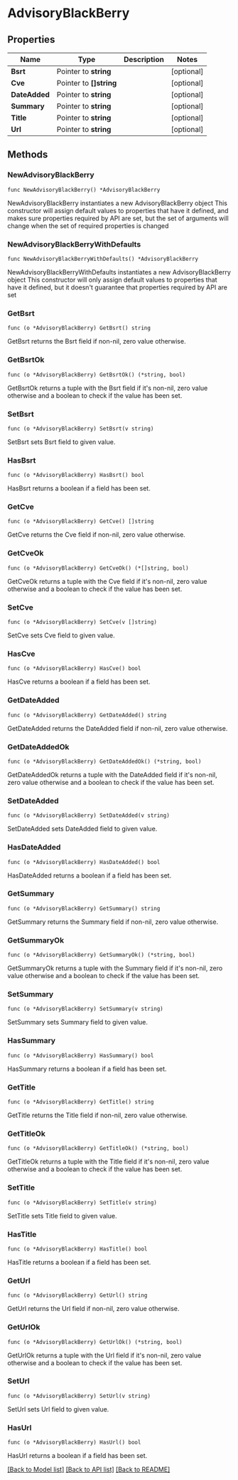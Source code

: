 # AdvisoryBlackBerry

## Properties

Name | Type | Description | Notes
------------ | ------------- | ------------- | -------------
**Bsrt** | Pointer to **string** |  | [optional] 
**Cve** | Pointer to **[]string** |  | [optional] 
**DateAdded** | Pointer to **string** |  | [optional] 
**Summary** | Pointer to **string** |  | [optional] 
**Title** | Pointer to **string** |  | [optional] 
**Url** | Pointer to **string** |  | [optional] 

## Methods

### NewAdvisoryBlackBerry

`func NewAdvisoryBlackBerry() *AdvisoryBlackBerry`

NewAdvisoryBlackBerry instantiates a new AdvisoryBlackBerry object
This constructor will assign default values to properties that have it defined,
and makes sure properties required by API are set, but the set of arguments
will change when the set of required properties is changed

### NewAdvisoryBlackBerryWithDefaults

`func NewAdvisoryBlackBerryWithDefaults() *AdvisoryBlackBerry`

NewAdvisoryBlackBerryWithDefaults instantiates a new AdvisoryBlackBerry object
This constructor will only assign default values to properties that have it defined,
but it doesn't guarantee that properties required by API are set

### GetBsrt

`func (o *AdvisoryBlackBerry) GetBsrt() string`

GetBsrt returns the Bsrt field if non-nil, zero value otherwise.

### GetBsrtOk

`func (o *AdvisoryBlackBerry) GetBsrtOk() (*string, bool)`

GetBsrtOk returns a tuple with the Bsrt field if it's non-nil, zero value otherwise
and a boolean to check if the value has been set.

### SetBsrt

`func (o *AdvisoryBlackBerry) SetBsrt(v string)`

SetBsrt sets Bsrt field to given value.

### HasBsrt

`func (o *AdvisoryBlackBerry) HasBsrt() bool`

HasBsrt returns a boolean if a field has been set.

### GetCve

`func (o *AdvisoryBlackBerry) GetCve() []string`

GetCve returns the Cve field if non-nil, zero value otherwise.

### GetCveOk

`func (o *AdvisoryBlackBerry) GetCveOk() (*[]string, bool)`

GetCveOk returns a tuple with the Cve field if it's non-nil, zero value otherwise
and a boolean to check if the value has been set.

### SetCve

`func (o *AdvisoryBlackBerry) SetCve(v []string)`

SetCve sets Cve field to given value.

### HasCve

`func (o *AdvisoryBlackBerry) HasCve() bool`

HasCve returns a boolean if a field has been set.

### GetDateAdded

`func (o *AdvisoryBlackBerry) GetDateAdded() string`

GetDateAdded returns the DateAdded field if non-nil, zero value otherwise.

### GetDateAddedOk

`func (o *AdvisoryBlackBerry) GetDateAddedOk() (*string, bool)`

GetDateAddedOk returns a tuple with the DateAdded field if it's non-nil, zero value otherwise
and a boolean to check if the value has been set.

### SetDateAdded

`func (o *AdvisoryBlackBerry) SetDateAdded(v string)`

SetDateAdded sets DateAdded field to given value.

### HasDateAdded

`func (o *AdvisoryBlackBerry) HasDateAdded() bool`

HasDateAdded returns a boolean if a field has been set.

### GetSummary

`func (o *AdvisoryBlackBerry) GetSummary() string`

GetSummary returns the Summary field if non-nil, zero value otherwise.

### GetSummaryOk

`func (o *AdvisoryBlackBerry) GetSummaryOk() (*string, bool)`

GetSummaryOk returns a tuple with the Summary field if it's non-nil, zero value otherwise
and a boolean to check if the value has been set.

### SetSummary

`func (o *AdvisoryBlackBerry) SetSummary(v string)`

SetSummary sets Summary field to given value.

### HasSummary

`func (o *AdvisoryBlackBerry) HasSummary() bool`

HasSummary returns a boolean if a field has been set.

### GetTitle

`func (o *AdvisoryBlackBerry) GetTitle() string`

GetTitle returns the Title field if non-nil, zero value otherwise.

### GetTitleOk

`func (o *AdvisoryBlackBerry) GetTitleOk() (*string, bool)`

GetTitleOk returns a tuple with the Title field if it's non-nil, zero value otherwise
and a boolean to check if the value has been set.

### SetTitle

`func (o *AdvisoryBlackBerry) SetTitle(v string)`

SetTitle sets Title field to given value.

### HasTitle

`func (o *AdvisoryBlackBerry) HasTitle() bool`

HasTitle returns a boolean if a field has been set.

### GetUrl

`func (o *AdvisoryBlackBerry) GetUrl() string`

GetUrl returns the Url field if non-nil, zero value otherwise.

### GetUrlOk

`func (o *AdvisoryBlackBerry) GetUrlOk() (*string, bool)`

GetUrlOk returns a tuple with the Url field if it's non-nil, zero value otherwise
and a boolean to check if the value has been set.

### SetUrl

`func (o *AdvisoryBlackBerry) SetUrl(v string)`

SetUrl sets Url field to given value.

### HasUrl

`func (o *AdvisoryBlackBerry) HasUrl() bool`

HasUrl returns a boolean if a field has been set.


[[Back to Model list]](../README.md#documentation-for-models) [[Back to API list]](../README.md#documentation-for-api-endpoints) [[Back to README]](../README.md)


